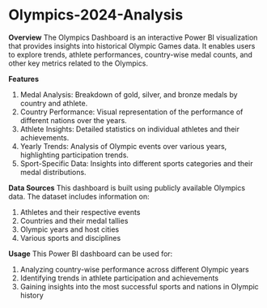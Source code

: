 # Olympics-2024-Analysis

**Overview**
The Olympics Dashboard is an interactive Power BI visualization that provides insights into historical Olympic Games data. It enables users to explore trends, athlete performances, country-wise medal counts, and other key metrics related to the Olympics.

**Features**
1. Medal Analysis: Breakdown of gold, silver, and bronze medals by country and athlete.
2. Country Performance: Visual representation of the performance of different nations over the years.
3. Athlete Insights: Detailed statistics on individual athletes and their achievements.
4. Yearly Trends: Analysis of Olympic events over various years, highlighting participation trends.
5. Sport-Specific Data: Insights into different sports categories and their medal distributions.

**Data Sources**
This dashboard is built using publicly available Olympics data. The dataset includes information on:
1. Athletes and their respective events
2. Countries and their medal tallies
3. Olympic years and host cities
4. Various sports and disciplines

**Usage**
This Power BI dashboard can be used for:
1. Analyzing country-wise performance across different Olympic years
2. Identifying trends in athlete participation and achievements
3. Gaining insights into the most successful sports and nations in Olympic history

